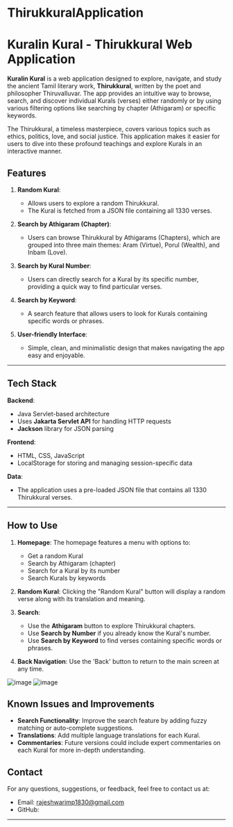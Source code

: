 # ThirukkuralApplication

# Kuralin Kural - Thirukkural Web Application

**Kuralin Kural** is a web application designed to explore, navigate, and study the ancient Tamil literary work, **Thirukkural**, written by the poet and philosopher Thiruvalluvar. The app provides an intuitive way to browse, search, and discover individual Kurals (verses) either randomly or by using various filtering options like searching by chapter (Athigaram) or specific keywords.

The Thirukkural, a timeless masterpiece, covers various topics such as ethics, politics, love, and social justice. This application makes it easier for users to dive into these profound teachings and explore Kurals in an interactive manner.


## Features

1. **Random Kural**: 
   - Allows users to explore a random Thirukkural.
   - The Kural is fetched from a JSON file containing all 1330 verses.
   
2. **Search by Athigaram (Chapter)**:
   - Users can browse Thirukkural by Athigarams (Chapters), which are grouped into three main themes: Aram (Virtue), Porul (Wealth), and Inbam (Love).
   
3. **Search by Kural Number**:
   - Users can directly search for a Kural by its specific number, providing a quick way to find particular verses.
   
4. **Search by Keyword**:
   - A search feature that allows users to look for Kurals containing specific words or phrases.
   
5. **User-friendly Interface**:
   - Simple, clean, and minimalistic design that makes navigating the app easy and enjoyable.
   
---

## Tech Stack

**Backend**:
- Java Servlet-based architecture
- Uses **Jakarta Servlet API** for handling HTTP requests
- **Jackson** library for JSON parsing

**Frontend**:
- HTML, CSS, JavaScript
- LocalStorage for storing and managing session-specific data

**Data**:
- The application uses a pre-loaded JSON file that contains all 1330 Thirukkural verses.

---

## How to Use

1. **Homepage**: The homepage features a menu with options to:
   - Get a random Kural
   - Search by Athigaram (chapter)
   - Search for a Kural by its number
   - Search Kurals by keywords

2. **Random Kural**: Clicking the "Random Kural" button will display a random verse along with its translation and meaning.

3. **Search**:
   - Use the **Athigaram** button to explore Thirukkural chapters.
   - Use **Search by Number** if you already know the Kural's number.
   - Use **Search by Keyword** to find verses containing specific words or phrases.

4. **Back Navigation**: Use the 'Back' button to return to the main screen at any time.

![image](https://github.com/user-attachments/assets/e1cec10c-1fdf-41d4-a1b9-1480d6b9bc33)
![image](https://github.com/user-attachments/assets/b5be12d1-4699-49a5-81d9-0acc8ca9ef5c)



## Known Issues and Improvements

- **Search Functionality**: Improve the search feature by adding fuzzy matching or auto-complete suggestions.
- **Translations**: Add multiple language translations for each Kural.
- **Commentaries**: Future versions could include expert commentaries on each Kural for more in-depth understanding.

## Contact

For any questions, suggestions, or feedback, feel free to contact us at:
- Email: rajeshwarimp1830@gmail.com
- GitHub: 

---

